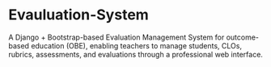 # Evauluation-System
A Django + Bootstrap-based Evaluation Management System for outcome-based education (OBE), enabling teachers to manage students, CLOs, rubrics, assessments, and evaluations through a professional web interface.
